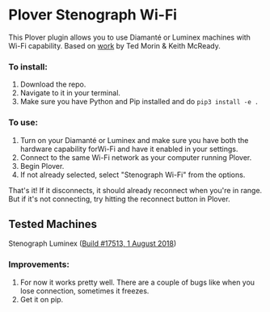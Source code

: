 # Plover Stenograph Wi-Fi

This Plover plugin allows you to use Diamanté or Luminex machines with Wi-Fi capability.
Based on [work](https://github.com/morinted/plover_stenograph_usb) by Ted Morin & Keith McReady.

### To install:

1. Download the repo.
2. Navigate to it in your terminal.
3. Make sure you have Python and Pip installed and do `pip3 install -e .`

### To use:

1. Turn on your Diamanté or Luminex and make sure you have both the hardware capability forWi-Fi and have it enabled in your settings.
2. Connect to the same Wi-Fi network as your computer running Plover.
3. Begin Plover.
4. If not already selected, select "Stenograph Wi-Fi" from the options.

That's it! If it disconnects, it should already reconnect when you're in range.
But if it's not connecting, try hitting the reconnect button in Plover.

## Tested Machines
Stenograph Luminex ([Build #17513, 1 August 2018](http://www.stenograph.com/writer-downloads))

### Improvements:

1. For now it works pretty well. There are a couple of bugs like when you lose connection, sometimes it freezes.
2. Get it on pip.